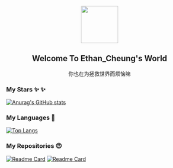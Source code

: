 <p align="center">
  <img src="https://i.postimg.cc/Znt1jWYF/user.jpg" style="width:100px;" />
</p>


<h2 align="center">Welcome To Ethan_Cheung's World</h2>

<p align="center">你也在为拯救世界而烦恼嘛</p>

### My Stars  :sparkles: :sparkles:
[![Anurag's GitHub stats](https://github-readme-stats.vercel.app/api?username=PoliZyh)](https://polizyh.github.io/VuepressBlog/)

### My Languages :heartbeat:
[![Top Langs](https://github-readme-stats.vercel.app/api/top-langs/?username=PoliZyh&layout=compact)](https://polizyh.github.io/VuepressBlog/)

### My Repositories :heart_eyes:
[![Readme Card](https://github-readme-stats.vercel.app/api/pin/?username=PoliZyh&repo=rules-nest)](https://github.com/PoliZyh/rules-nest)
[![Readme Card](https://github-readme-stats.vercel.app/api/pin/?username=PoliZyh&repo=LowCode)](https://github.com/PoliZyh/LowCode)


